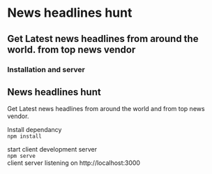 # News headlines hunt
## Get Latest news headlines from around the world. from top news vendor 

### Installation and server
#### 

## News headlines hunt
Get Latest news headlines from around the world and from top news vendor.

Install dependancy <br/>
`npm install` 

start client development server<br/>
`npm serve` <br/>
client server listening on http://localhost:3000
